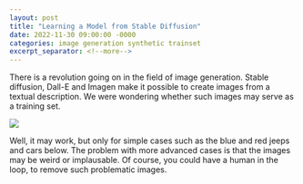 ```yaml
---
layout: post
title: "Learning a Model from Stable Diffusion"
date: 2022-11-30 09:00:00 -0000
categories: image generation synthetic trainset
excerpt_separator: <!--more-->
---
```


There is a revolution going on in the field of image generation.
Stable diffusion, Dall-E and Imagen make it possible to create images from a textual description.
We were wondering whether such images may serve as a training set.

<img src="https://gertjanburghouts.github.io/pictures/stable_diffusion.jpg">

Well, it may work, but only for simple cases such as the blue and red jeeps and cars below.
The problem with more advanced cases is that the images may be weird or implausable.
Of course, you could have a human in the loop, to remove such problematic images. 
